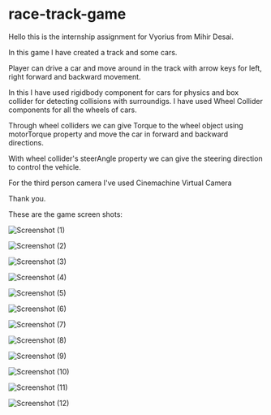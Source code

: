 # race-track-game

Hello this is the internship assignment for Vyorius from Mihir Desai.

In this game I have created a track and some cars.

Player can drive a car and move around in the track with arrow keys for left, right forward and backward movement.

In this I have used rigidbody component for cars for physics and box collider for detecting collisions with surroundigs. I have used Wheel Collider components for all the wheels of cars. 

Through wheel colliders we can give Torque to the wheel object using motorTorque property and move the car in forward and backward directions.

With wheel collider's steerAngle property we can give the steering direction to control the vehicle.

For the third person camera I've used Cinemachine Virtual Camera

Thank you.

These are the game screen shots:

![Screenshot (1)](https://github.com/Gravetor0111/race-track-game/assets/68990476/3453e823-2d64-4004-a4c5-b2d31d630ea9)

![Screenshot (2)](https://github.com/Gravetor0111/race-track-game/assets/68990476/7ff7a4af-0762-4554-aa7b-c01e2cac55dd)

![Screenshot (3)](https://github.com/Gravetor0111/race-track-game/assets/68990476/9b30d6b7-a742-4407-b528-3e18381b120a)

![Screenshot (4)](https://github.com/Gravetor0111/race-track-game/assets/68990476/1accb4c0-069e-457b-8bda-3b8010afc221)

![Screenshot (5)](https://github.com/Gravetor0111/race-track-game/assets/68990476/5cbfa816-8fe5-4dd8-bea0-a5c8dda199ee)

![Screenshot (6)](https://github.com/Gravetor0111/race-track-game/assets/68990476/17268aa0-b261-4b53-9b93-4b484fae13c9)

![Screenshot (7)](https://github.com/Gravetor0111/race-track-game/assets/68990476/e22cee15-dc01-45a8-bd78-08df52c95746)

![Screenshot (8)](https://github.com/Gravetor0111/race-track-game/assets/68990476/cc4acdc7-b1b3-4762-a58e-489657aae18a)

![Screenshot (9)](https://github.com/Gravetor0111/race-track-game/assets/68990476/8c786f1a-198d-4607-b10b-7f88a71ba1ce)

![Screenshot (10)](https://github.com/Gravetor0111/race-track-game/assets/68990476/01b49d13-8e8b-4956-aacb-ad2057324d58)

![Screenshot (11)](https://github.com/Gravetor0111/race-track-game/assets/68990476/a4fb057b-d727-4883-9a31-9d2d35f24a04)

![Screenshot (12)](https://github.com/Gravetor0111/race-track-game/assets/68990476/79763032-8b01-4543-ae39-15736433e7d1)

